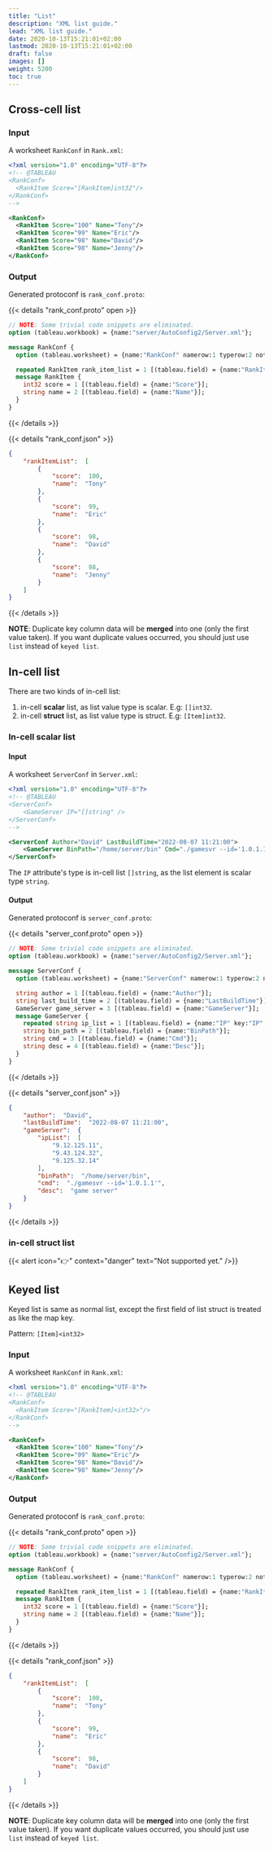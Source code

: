 ```yaml
---
title: "List"
description: "XML list guide."
lead: "XML list guide."
date: 2020-10-13T15:21:01+02:00
lastmod: 2020-10-13T15:21:01+02:00
draft: false
images: []
weight: 5200
toc: true
---
```


## Cross-cell list

### Input

A worksheet `RankConf` in `Rank.xml`:

```XML
<?xml version="1.0" encoding="UTF-8"?>
<!-- @TABLEAU 
<RankConf>
  <RankItem Score="[RankItem]int32"/>
</RankConf>
-->

<RankConf>
  <RankItem Score="100" Name="Tony"/>
  <RankItem Score="99" Name="Eric"/>
  <RankItem Score="98" Name="David"/>
  <RankItem Score="98" Name="Jenny"/>
</RankConf>
```

### Output

Generated protoconf is `rank_conf.proto`:

{{< details "rank_conf.proto" open >}}

```protobuf
// NOTE: Some trivial code snippets are eliminated.
option (tableau.workbook) = {name:"server/AutoConfig2/Server.xml"};

message RankConf {
  option (tableau.worksheet) = {name:"RankConf" namerow:1 typerow:2 noterow:3 datarow:4 nameline:1 typeline:1 nested:true};

  repeated RankItem rank_item_list = 1 [(tableau.field) = {name:"RankItem" layout:LAYOUT_VERTICAL}];
  message RankItem {
    int32 score = 1 [(tableau.field) = {name:"Score"}];
    string name = 2 [(tableau.field) = {name:"Name"}];
  }
}
```

{{< /details >}}

{{< details "rank_conf.json" >}}

```json
{
    "rankItemList":  [
        {
            "score":  100,
            "name":  "Tony"
        },
        {
            "score":  99,
            "name":  "Eric"
        },
        {
            "score":  98,
            "name":  "David"
        },
        {
            "score":  98,
            "name":  "Jenny"
        }
    ]
}
```

{{< /details >}}

**NOTE**: Duplicate key column data will be **merged** into one (only the first value taken).
          If you want duplicate values occurred, you should just use `list` instead of `keyed list`.

## In-cell list

There are two kinds of in-cell list:

1. in-cell **scalar** list, as list value type is scalar. E.g: `[]int32`.
2. in-cell **struct** list, as list value type is struct. E.g: `[Item]int32`.

### In-cell scalar list

#### Input

A worksheet `ServerConf` in `Server.xml`:

```XML
<?xml version="1.0" encoding="UTF-8"?>
<!-- @TABLEAU 
<ServerConf>
    <GameServer IP="[]string" />
</ServerConf>
-->

<ServerConf Author="David" LastBuildTime="2022-08-07 11:21:00">
    <GameServer BinPath="/home/server/bin" Cmd="./gamesvr --id='1.0.1.1'" IP="9.12.125.11,9.43.124.32,9.125.32.14" Desc="game server" />
</ServerConf>
```

The `IP` attribute's type is in-cell list `[]string`, as the list element is scalar type `string`.

#### Output

Generated protoconf is `server_conf.proto`:

{{< details "server_conf.proto" open >}}

```protobuf
// NOTE: Some trivial code snippets are eliminated.
option (tableau.workbook) = {name:"server/AutoConfig2/Server.xml"};

message ServerConf {
  option (tableau.worksheet) = {name:"ServerConf" namerow:1 typerow:2 noterow:3 datarow:4 nameline:1 typeline:1 nested:true};

  string author = 1 [(tableau.field) = {name:"Author"}];
  string last_build_time = 2 [(tableau.field) = {name:"LastBuildTime"}];
  GameServer game_server = 3 [(tableau.field) = {name:"GameServer"}];
  message GameServer {
    repeated string ip_list = 1 [(tableau.field) = {name:"IP" key:"IP" layout:LAYOUT_INCELL}];
    string bin_path = 2 [(tableau.field) = {name:"BinPath"}];
    string cmd = 3 [(tableau.field) = {name:"Cmd"}];
    string desc = 4 [(tableau.field) = {name:"Desc"}];
  }
}
```

{{< /details >}}

{{< details "server_conf.json" >}}

```json
{
    "author":  "David",
    "lastBuildTime":  "2022-08-07 11:21:00",
    "gameServer":  {
        "ipList":  [
            "9.12.125.11",
            "9.43.124.32",
            "9.125.32.14"
        ],
        "binPath":  "/home/server/bin",
        "cmd":  "./gamesvr --id='1.0.1.1'",
        "desc":  "game server"
    }
}
```

{{< /details >}}

### in-cell struct list

{{< alert icon="👉" context="danger" text="Not supported yet." />}}

## Keyed list

Keyed list is same as normal list, except the first field of list struct is treated as
like the map key.

Pattern: `[Item]<int32>`

### Input

A worksheet `RankConf` in `Rank.xml`:

```XML
<?xml version="1.0" encoding="UTF-8"?>
<!-- @TABLEAU 
<RankConf>
  <RankItem Score="[RankItem]<int32>"/>
</RankConf>
-->

<RankConf>
  <RankItem Score="100" Name="Tony"/>
  <RankItem Score="99" Name="Eric"/>
  <RankItem Score="98" Name="David"/>
  <RankItem Score="98" Name="Jenny"/>
</RankConf>
```

### Output

Generated protoconf is `rank_conf.proto`:

{{< details "rank_conf.proto" open >}}

```protobuf
// NOTE: Some trivial code snippets are eliminated.
option (tableau.workbook) = {name:"server/AutoConfig2/Server.xml"};

message RankConf {
  option (tableau.worksheet) = {name:"RankConf" namerow:1 typerow:2 noterow:3 datarow:4 nameline:1 typeline:1 nested:true};

  repeated RankItem rank_item_list = 1 [(tableau.field) = {name:"RankItem" key:"Score" layout:LAYOUT_VERTICAL}];
  message RankItem {
    int32 score = 1 [(tableau.field) = {name:"Score"}];
    string name = 2 [(tableau.field) = {name:"Name"}];
  }
}
```

{{< /details >}}

{{< details "rank_conf.json" >}}

```json
{
    "rankItemList":  [
        {
            "score":  100,
            "name":  "Tony"
        },
        {
            "score":  99,
            "name":  "Eric"
        },
        {
            "score":  98,
            "name":  "David"
        }
    ]
}
```

{{< /details >}}

**NOTE**: Duplicate key column data will be **merged** into one (only the first value taken).
          If you want duplicate values occurred, you should just use `list` instead of `keyed list`.
